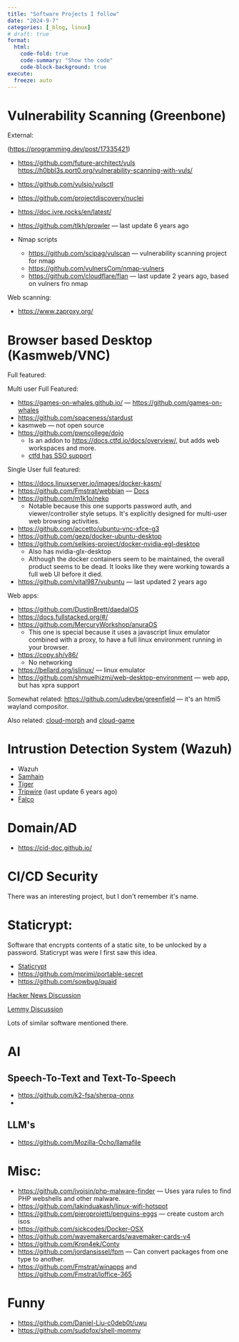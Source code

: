 ```yaml
---
title: "Software Projects I follow"
date: "2024-9-7"
categories: [_blog, linux]
# draft: true
format:
  html:
    code-fold: true
    code-summary: "Show the code"
    code-block-background: true
execute:
  freeze: auto
---
```



# Vulnerability Scanning (Greenbone)

External:

(<https://programming.dev/post/17335421>)

* <https://github.com/future-architect/vuls> <https://h0bbl3s.port0.org/vulnerability-scanning-with-vuls/>
* <https://github.com/vulsio/vulsctl>
* <https://github.com/projectdiscovery/nuclei>
* <https://doc.ivre.rocks/en/latest/>
* <https://github.com/tlkh/prowler> — last update 6 years ago

* Nmap scripts
    * <https://github.com/scipag/vulscan> — vulnerability scanning project for nmap
    * <https://github.com/vulnersCom/nmap-vulners>
    * <https://github.com/cloudflare/flan> — last update 2 years ago, based on vulners fro nmap


Web scanning:

* <https://www.zaproxy.org/>


# Browser based Desktop (Kasmweb/VNC)

Full featured: 

Multi user Full Featured:

* <https://games-on-whales.github.io/> — <https://github.com/games-on-whales>
* <https://github.com/spaceness/stardust> 
* kasmweb — not open source
* <https://github.com/pwncollege/dojo>
  - Is an addon to <https://docs.ctfd.io/docs/overview/>, but adds web workspaces and more.
  - [ctfd has SSO support](https://docs.ctfd.io/docs/settings/single-sign-on/#oauth) 


Single User full featured: 

* <https://docs.linuxserver.io/images/docker-kasm/>
* <https://github.com/Fmstrat/webbian> — [Docs](https://nowsci.com/webbian/)
* <https://github.com/m1k1o/neko>
  - Notable because this one supports password auth, and viewer/controller style setups. It's explicitly designed for multi-user web browsing activities.
* <https://github.com/accetto/ubuntu-vnc-xfce-g3>
* <https://github.com/gezp/docker-ubuntu-desktop>
* <https://github.com/selkies-project/docker-nvidia-egl-desktop>
  - Also has nvidia-glx-desktop
  - Although the docker containers seem to be maintained, the overall product seems to be dead. It looks like they were working towards a full web UI before it died.
* <https://github.com/vital987/vubuntu> — last updated 2 years ago

Web apps:

* <https://github.com/DustinBrett/daedalOS>
* <https://docs.fullstacked.org/#/>
* <https://github.com/MercuryWorkshop/anuraOS>
    - This one is special because it uses a javascript linux emulator combined with a proxy, to have a full linux environment running in your browser.
* <https://copy.sh/v86/>
  - No networking
* <https://bellard.org/jslinux/> — linux emulator
* <https://github.com/shmuelhizmi/web-desktop-environment> — web app, but has xpra support


Somewhat related: <https://github.com/udevbe/greenfield> — it's an html5 wayland compositor.

Also related: [cloud-morph](https://github.com/giongto35/cloud-morph) and [cloud-game](https://github.com/giongto35/cloud-game)


# Intrustion Detection System (Wazuh)

* Wazuh
* [Samhain](https://www.la-samhna.de/samhain/)
* [Tiger](https://www.nongnu.org/tiger/)
* [Tripwire](https://en.wikipedia.org/wiki/Open_Source_Tripwire) (last update 6 years ago)
* [Falco](https://github.com/falcosecurity/falco)


# Domain/AD

* <https://cid-doc.github.io/>


# CI/CD Security

There was an interesting project, but I don't remember it's name. 

# Staticrypt:

Software that encrypts contents of a static site, to be unlocked by a password. Staticrypt was were I first saw this idea.

* [Staticrypt](https://github.com/robinmoisson/staticrypt)
* <https://github.com/mprimi/portable-secret>
* <https://github.com/sowbug/quaid>


[Hacker News Discussion](https://news.ycombinator.com/item?id=41404064)

[Lemmy Discussion](https://programming.dev/post/18818724)

Lots of similar software mentioned there.

# AI

## Speech-To-Text and Text-To-Speech

* <https://github.com/k2-fsa/sherpa-onnx>
* 

## LLM's

* <https://github.com/Mozilla-Ocho/llamafile>


# Misc: 

* <https://github.com/jvoisin/php-malware-finder> — Uses yara rules to find PHP webshells and other malware.
* <https://github.com/lakinduakash/linux-wifi-hotspot>
* <https://github.com/pieroproietti/penguins-eggs> — create custom arch isos
* <https://github.com/sickcodes/Docker-OSX>
* <https://github.com/wavemakercards/wavemaker-cards-v4>
* <https://github.com/Kron4ek/Conty>
* <https://github.com/jordansissel/fpm> — Can convert packages from one type to another.
* <https://github.com/Fmstrat/winapps> and <https://github.com/Fmstrat/loffice-365>

# Funny

* <https://github.com/Daniel-Liu-c0deb0t/uwu>
* <https://github.com/sudofox/shell-mommy>